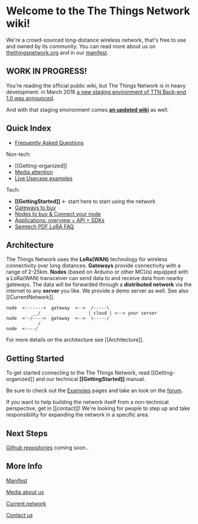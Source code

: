 # Welcome to the The Things Network wiki!

We're a crowd-sourced long-distance wireless network,
that's free to use and owned by its community. You can
read more about us on [thethingsnetwork.org](http://thethingsnetwork.org) and in
our [manifest](https://github.com/TheThingsNetwork/Manifest).

## WORK IN PROGRESS!

You're reading the official public wiki, but The Things Network is in heavy
development: in March 2016 [a new staging environment of TTN Back-end 1.0 was announced](http://forum.thethingsnetwork.org/t/announcing-staging-environment-of-ttn-back-end-1-0/1852).

And with that staging environment comes **[an updated wiki](http://staging.thethingsnetwork.org/wiki)** as well.


## Quick Index

  * [Frequently Asked Questions](faq)
  
Non-tech:

  * [[Getting-organized]]
  * [Media attention](Media)
  * [Live Usecase examples](CurrentUsecases)

Tech:

  * **[[GettingStarted]]** <- start here to start using the network
  * [Gateways to buy](http://thethingsnetwork.org/wiki/Hardware/OverviewGateways)
  * [Nodes to buy & Connect your node](Hardware/OverviewNodes)
  * [Applications: overview + API + SDKs](http://thethingsnetwork.org/wiki/Software/Overview)
  * [Semtech PDF LoRA FAQ](http://www.semtech.com/wireless-rf/lora/LoRa-FAQs.pdf)

## Architecture
The Things Network uses the **LoRa(WAN)** technology for wireless
connectivity over long distances.
**Gateways** provide connectivity with a range of 2-25km.
**Nodes** (based on Arduino or other MCUs) equipped with a LoRa(WAN)
transceiver can send data to and receive data from nearby gateways.
The data will be forwarded through a **distributed network** via the
internet to any **server** you like. We provide a demo server as well.
See also [[CurrentNetwork]].

    node  <------->  gateway  <-->  /-----\
              __/                  | cloud | <--> your server
    node  <--/---->  gateway  <-->  \-----/
                /
    node  <----/

For more details on the architecture see [[Architecture]].

## Getting Started
To get started connecting to the The Things Network,
read [[Getting-organized]] and our technical **[[GettingStarted]]** manual.

Be sure to check out the [Examples](software/examples) pages and take an look on the [forum](http://forum.thethingsnetwork.org).

If you want to help building the network itself from a
non-technical perspective, get in [[contact]]!
We're looking for people to step up and take responsibility
for expanding the network in a specific area.

## Next Steps
[Github repositories](https://github.com/TheThingsNetwork)
coming soon..


## More Info
[Manifest](https://github.com/TheThingsNetwork/Manifest)

[Media about us](Media)

[Current network](CurrentNetwork)

[Contact us](contact)

